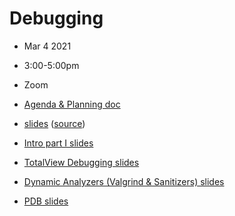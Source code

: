 # Debugging
- Mar   4 2021
- 3:00-5:00pm
- Zoom

- [Agenda & Planning doc](https://docs.google.com/document/d/17c1GbUJaWneyIl8WQ67UWZjIX-ebm0GWVBy8vp-8pSM)
- [slides](https://sciware.flatironinstitute.org/13_Debugging/slides.html) ([source](main.md))
- [Intro part I slides](https://docs.google.com/presentation/d/1H_KFAhZ-2-8aUxI2MQBf5BzjuGHNJOfex9MpSxNaDws/edit?usp=sharing)
- [TotalView Debugging slides](totalview.pdf)
- [Dynamic Analyzers (Valgrind & Sanitizers) slides](https://docs.google.com/presentation/d/1Bq9cUuf98wx9WDJsMgy4WrsC84Ei4a2WoR7AZ5RoiK4/edit?usp=sharing)
- [PDB slides](https://docs.google.com/presentation/d/1ZLM_G9GmMfX6Ng5DUOLnyBmj2yob92DwckmbGffCEpM/edit?usp=sharing)
